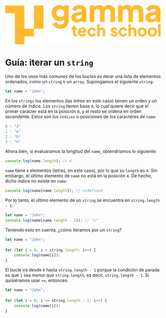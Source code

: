 ![](../../assets/Logo_Yellow.png)

# Guía: iterar un `string` 

Uno de los usos más comunes de los bucles es iterar una lista de elementos ordenados, como un `string` o un `array`. Supongamos el siguiente `string`:
```javascript
let name = "John";
```

En los `strings` los elementos (las *letras* en este caso) tienen un orden y un número de índice. Los `string` tienen base `0`, lo cual quiere decir que el primer caracter está en la posición `0`, y el resto se ordena en orden ascendente. Estos son los `índices` o posiciones de los caracteres de `name`:
```javascript
0 : "J"
1 : "o"
2 : "h"
3 : "n"
```

Ahora bien, si evaluáramos la longitud del `name`, obtendríamos lo siguiente:
```javascript
console.log(name.length); // 4
```

`name` tiene `4` elementos (letras, en este caso), por lo que su `length` es `4`. Sin embargo, el último elemento de `name` no está en la posición `4`. De hecho, dicho índice no existe en `name`:
```javascript
console.log(name[name.length]); // undefined
```

Por lo tanto, el último elemento de un `string` se encuentra en `string.length - 1`:
```javascript
let name = "John";
console.log(name[name.length - 1]); // "n"
```

Teniendo esto en cuenta, ¿cómo iteramos por un `string`?
```javascript
let name = "John";

for (let i = 0; i < string.length; i++) {
	console.log(name[i]);
}
```

El bucle irá desde `0` hasta `string.length - 1` porque la condición de parada es que `i` sea *menor* que `string.length`, es decir, `string.length - 1`. Si quisiéramos usar `<=`, entonces:
```javascript
let name = "John";

for (let i = 0; i <= string.length - 1; i++) {
	console.log(name[i]);
}
```
